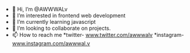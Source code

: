 - 👋 Hi, I’m @AWWWALv
- 👀 I’m interested in frontend web development
- 🌱 I’m currently learning javascript
- 💞️ I’m looking to collaborate on projects.
- 📫 How to reach me 
    *twitter-  www.twitter.com/awwwalv
    *instagram- www.instagram.com/awwwal.v
        

<!---
AWWAlv/AWWAlv is a ✨ special ✨ repository because its `README.md` (this file) appears on your GitHub profile.
You can click the Preview link to take a look at your changes.
--->
